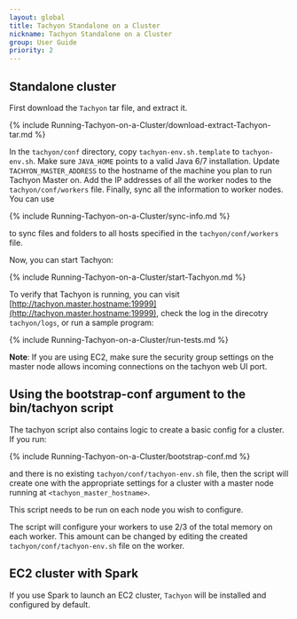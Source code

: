 ```yaml
---
layout: global
title: Tachyon Standalone on a Cluster
nickname: Tachyon Standalone on a Cluster
group: User Guide
priority: 2
---
```


## Standalone cluster

First download the `Tachyon` tar file, and extract it.

{% include Running-Tachyon-on-a-Cluster/download-extract-Tachyon-tar.md %}

In the `tachyon/conf` directory, copy `tachyon-env.sh.template` to `tachyon-env.sh`. Make sure
`JAVA_HOME` points to a valid Java 6/7 installation. Update `TACHYON_MASTER_ADDRESS` to the hostname
of the machine you plan to run Tachyon Master on. Add the IP addresses of all the worker nodes to
the `tachyon/conf/workers` file. Finally, sync all the information to worker nodes. You can use

{% include Running-Tachyon-on-a-Cluster/sync-info.md %}

to sync files and folders to all hosts specified in the `tachyon/conf/workers` file.

Now, you can start Tachyon:

{% include Running-Tachyon-on-a-Cluster/start-Tachyon.md %}

To verify that Tachyon is running, you can visit
[http://tachyon.master.hostname:19999](http://tachyon.master.hostname:19999), check the log in the
direcotry `tachyon/logs`, or run a sample program:

{% include Running-Tachyon-on-a-Cluster/run-tests.md %}

**Note**: If you are using EC2, make sure the security group settings on the master node allows
 incoming connections on the tachyon web UI port.

## Using the bootstrap-conf argument to the bin/tachyon script

The tachyon script also contains logic to create a basic config for a cluster. If you run:

{% include Running-Tachyon-on-a-Cluster/bootstrap-conf.md %}

and there is no existing `tachyon/conf/tachyon-env.sh` file, then the script will create one
with the appropriate settings for a cluster with a master node running at `<tachyon_master_hostname>`.

This script needs to be run on each node you wish to configure.

The script will configure your workers to use 2/3 of the total memory on each worker. This amount
can be changed by editing the created `tachyon/conf/tachyon-env.sh` file on the worker.

## EC2 cluster with Spark

If you use Spark to launch an EC2 cluster, `Tachyon` will be installed and configured by default.
